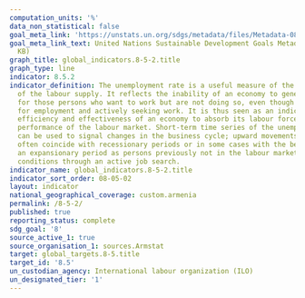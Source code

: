 ```yaml
---
computation_units: '%'
data_non_statistical: false
goal_meta_link: 'https://unstats.un.org/sdgs/metadata/files/Metadata-08-05-02.pdf '
goal_meta_link_text: United Nations Sustainable Development Goals Metadata (PDF 383
  KB)
graph_title: global_indicators.8-5-2.title
graph_type: line
indicator: 8.5.2
indicator_definition: The unemployment rate is a useful measure of the underutilization
  of the labour supply. It reflects the inability of an economy to generate employment
  for those persons who want to work but are not doing so, even though they are available
  for employment and actively seeking work. It is thus seen as an indicator of the
  efficiency and effectiveness of an economy to absorb its labour force and of the
  performance of the labour market. Short-term time series of the unemployment rate
  can be used to signal changes in the business cycle; upward movements in the indicator
  often coincide with recessionary periods or in some cases with the beginning of
  an expansionary period as persons previously not in the labour market begin to test
  conditions through an active job search.
indicator_name: global_indicators.8-5-2.title
indicator_sort_order: 08-05-02
layout: indicator
national_geographical_coverage: custom.armenia
permalink: /8-5-2/
published: true
reporting_status: complete
sdg_goal: '8'
source_active_1: true
source_organisation_1: sources.Armstat
target: global_targets.8-5.title
target_id: '8.5'
un_custodian_agency: International labour organization (ILO)
un_designated_tier: '1'
---
```

